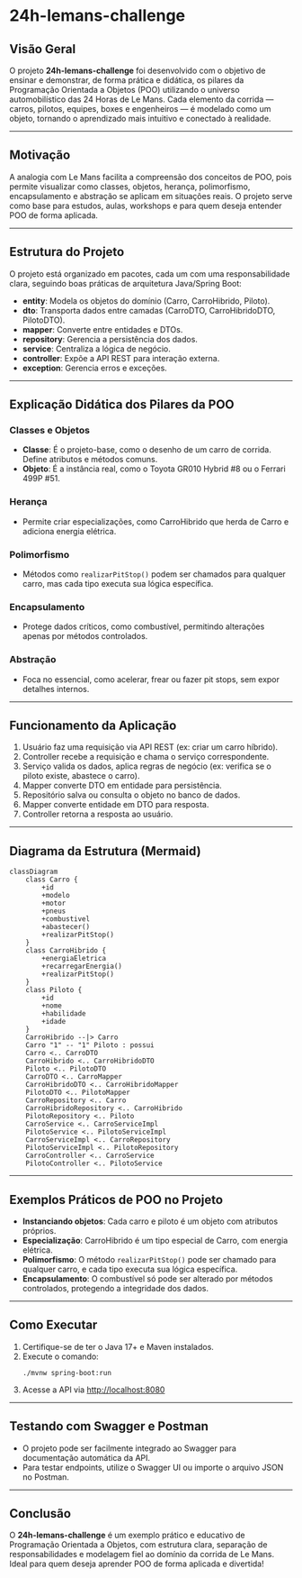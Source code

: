 # 24h-lemans-challenge

## Visão Geral

O projeto **24h-lemans-challenge** foi desenvolvido com o objetivo de ensinar e demonstrar, de forma prática e didática, os pilares da Programação Orientada a Objetos (POO) utilizando o universo automobilístico das 24 Horas de Le Mans. Cada elemento da corrida — carros, pilotos, equipes, boxes e engenheiros — é modelado como um objeto, tornando o aprendizado mais intuitivo e conectado à realidade.

---

## Motivação

A analogia com Le Mans facilita a compreensão dos conceitos de POO, pois permite visualizar como classes, objetos, herança, polimorfismo, encapsulamento e abstração se aplicam em situações reais. O projeto serve como base para estudos, aulas, workshops e para quem deseja entender POO de forma aplicada.

---

## Estrutura do Projeto

O projeto está organizado em pacotes, cada um com uma responsabilidade clara, seguindo boas práticas de arquitetura Java/Spring Boot:

- **entity**: Modela os objetos do domínio (Carro, CarroHibrido, Piloto).
- **dto**: Transporta dados entre camadas (CarroDTO, CarroHibridoDTO, PilotoDTO).
- **mapper**: Converte entre entidades e DTOs.
- **repository**: Gerencia a persistência dos dados.
- **service**: Centraliza a lógica de negócio.
- **controller**: Expõe a API REST para interação externa.
- **exception**: Gerencia erros e exceções.

---

## Explicação Didática dos Pilares da POO

### Classes e Objetos
- **Classe**: É o projeto-base, como o desenho de um carro de corrida. Define atributos e métodos comuns.
- **Objeto**: É a instância real, como o Toyota GR010 Hybrid #8 ou o Ferrari 499P #51.

### Herança
- Permite criar especializações, como CarroHibrido que herda de Carro e adiciona energia elétrica.

### Polimorfismo
- Métodos como `realizarPitStop()` podem ser chamados para qualquer carro, mas cada tipo executa sua lógica específica.

### Encapsulamento
- Protege dados críticos, como combustível, permitindo alterações apenas por métodos controlados.

### Abstração
- Foca no essencial, como acelerar, frear ou fazer pit stops, sem expor detalhes internos.

---

## Funcionamento da Aplicação

1. Usuário faz uma requisição via API REST (ex: criar um carro híbrido).
2. Controller recebe a requisição e chama o serviço correspondente.
3. Serviço valida os dados, aplica regras de negócio (ex: verifica se o piloto existe, abastece o carro).
4. Mapper converte DTO em entidade para persistência.
5. Repositório salva ou consulta o objeto no banco de dados.
6. Mapper converte entidade em DTO para resposta.
7. Controller retorna a resposta ao usuário.

---

## Diagrama da Estrutura (Mermaid)

```mermaid
classDiagram
    class Carro {
        +id
        +modelo
        +motor
        +pneus
        +combustivel
        +abastecer()
        +realizarPitStop()
    }
    class CarroHibrido {
        +energiaEletrica
        +recarregarEnergia()
        +realizarPitStop()
    }
    class Piloto {
        +id
        +nome
        +habilidade
        +idade
    }
    CarroHibrido --|> Carro
    Carro "1" -- "1" Piloto : possui
    Carro <.. CarroDTO
    CarroHibrido <.. CarroHibridoDTO
    Piloto <.. PilotoDTO
    CarroDTO <.. CarroMapper
    CarroHibridoDTO <.. CarroHibridoMapper
    PilotoDTO <.. PilotoMapper
    CarroRepository <.. Carro
    CarroHibridoRepository <.. CarroHibrido
    PilotoRepository <.. Piloto
    CarroService <.. CarroServiceImpl
    PilotoService <.. PilotoServiceImpl
    CarroServiceImpl <.. CarroRepository
    PilotoServiceImpl <.. PilotoRepository
    CarroController <.. CarroService
    PilotoController <.. PilotoService
```

---

## Exemplos Práticos de POO no Projeto

- **Instanciando objetos**: Cada carro e piloto é um objeto com atributos próprios.
- **Especialização**: CarroHibrido é um tipo especial de Carro, com energia elétrica.
- **Polimorfismo**: O método `realizarPitStop()` pode ser chamado para qualquer carro, e cada tipo executa sua lógica específica.
- **Encapsulamento**: O combustível só pode ser alterado por métodos controlados, protegendo a integridade dos dados.

---

## Como Executar

1. Certifique-se de ter o Java 17+ e Maven instalados.
2. Execute o comando:
   ```
   ./mvnw spring-boot:run
   ```
3. Acesse a API via [http://localhost:8080](http://localhost:8080)

---

## Testando com Swagger e Postman

- O projeto pode ser facilmente integrado ao Swagger para documentação automática da API.
- Para testar endpoints, utilize o Swagger UI ou importe o arquivo JSON no Postman.

---

## Conclusão

O **24h-lemans-challenge** é um exemplo prático e educativo de Programação Orientada a Objetos, com estrutura clara, separação de responsabilidades e modelagem fiel ao domínio da corrida de Le Mans. Ideal para quem deseja aprender POO de forma aplicada e divertida!
